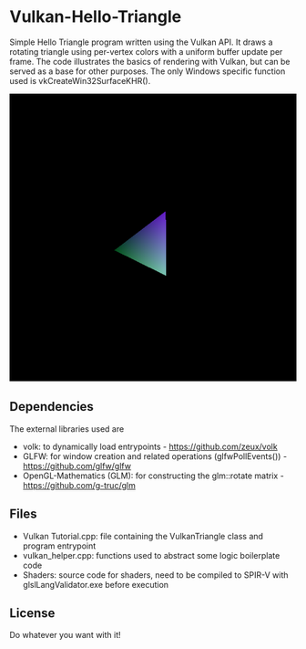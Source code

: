 # Vulkan-Hello-Triangle

Simple Hello Triangle program written using the Vulkan API. It draws a rotating triangle using per-vertex colors with a uniform buffer update per frame. The code illustrates the basics of rendering with Vulkan, but can be served as a base for other purposes. The only Windows specific function used is vkCreateWin32SurfaceKHR().

![alt text](https://github.com/EdoardoLuciani/Vulkan-Hello-Triangle/blob/master/Result.PNG)

## Dependencies
The external libraries used are
- volk: to dynamically load entrypoints - https://github.com/zeux/volk
- GLFW: for window creation and related operations (glfwPollEvents()) - https://github.com/glfw/glfw
- OpenGL-Mathematics (GLM): for constructing the glm::rotate matrix - https://github.com/g-truc/glm

## Files
- Vulkan Tutorial.cpp: file containing the VulkanTriangle class and program entrypoint
- vulkan_helper.cpp: functions used to abstract some logic boilerplate code
- Shaders: source code for shaders, need to be compiled to SPIR-V with glslLangValidator.exe before execution

## License
Do whatever you want with it!



